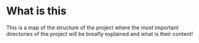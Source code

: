 # What is this
This is a map of the structure of the project where the most
important directories of the project will be breafly explained
and what is their content!
